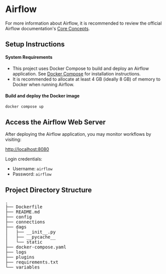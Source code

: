 # Airflow

For more information about Airflow, it is recommended to review the official Airflow documentation's [Core Concepts](https://airflow.apache.org/docs/apache-airflow/stable/core-concepts/index.html).

## Setup Instructions

#### System Requirements

- This project uses Docker Compose to build and deploy an Airflow application. See [Docker Compose](https://docs.docker.com/compose/install/) for installation instructions.
- It is recommended to allocate at least 4 GB (ideally 8 GB) of memory to Docker when running Airflow.

#### Build and deploy the Docker image

```sh
docker compose up
```

## Access the Airflow Web Server

After deploying the Airflow application, you may monitor workflows by visiting: 

[http://localhost:8080](http://localhost:8080)

Login credentials:

- Username: `airflow`
- Password: `airflow`

## Project Directory Structure

<pre>
.
├── Dockerfile
├── README.md
├── config
├── connections
├── dags
│   ├── __init__.py
│   ├── __pycache__
│   └── static
├── docker-compose.yaml
├── logs
├── plugins
├── requirements.txt
└── variables
</pre>